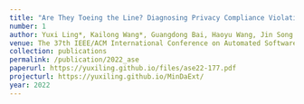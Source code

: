 ```yaml
---
title: "Are They Toeing the Line? Diagnosing Privacy Compliance Violations among Browser Extensions"
number: 1
author: Yuxi Ling*, Kailong Wang*, Guangdong Bai, Haoyu Wang, Jin Song Dong
venue: The 37th IEEE/ACM International Conference on Automated Software Engineering (ASE)
collection: publications
permalink: /publication/2022_ase
paperurl: https://yuxiling.github.io/files/ase22-177.pdf
projecturl: https://yuxiling.github.io/MinDaExt/
year: 2022
---
```

